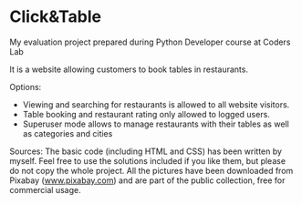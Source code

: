 # Click&Table
My evaluation project prepared during Python Developer course at Coders Lab

It is a website allowing customers to book tables in restaurants.

Options:
- Viewing and searching for restaurants is allowed to all website visitors. 
- Table booking and restaurant rating only allowed to logged users.
- Superuser mode allows to manage restaurants with their tables as well as categories and cities

Sources:
The basic code (including HTML and CSS) has been written by myself. Feel free to use the solutions included if you like them, but please do not copy the whole project.
All the pictures have been downloaded from Pixabay (www.pixabay.com) and are part of the public collection, free for commercial usage.

